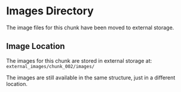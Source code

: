 # Images Directory

The image files for this chunk have been moved to external storage.

## Image Location
The images for this chunk are stored in external storage at:
`external_images/chunk_002/images/`

The images are still available in the same structure, just in a different location.

